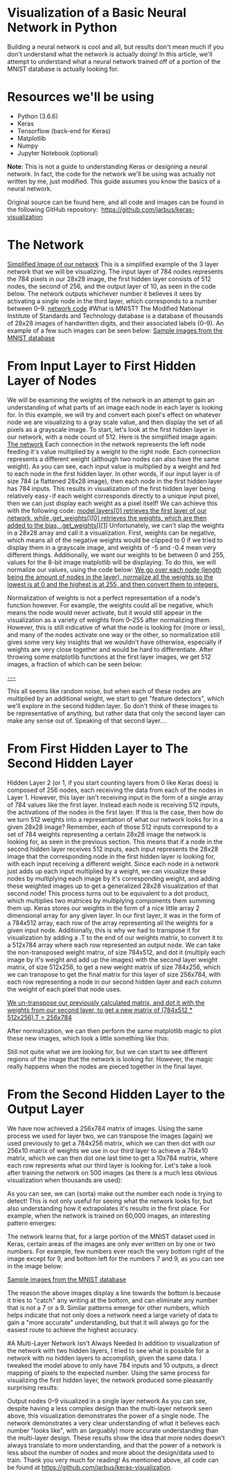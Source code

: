 # Visualization of a Basic Neural Network in Python
Building a neural network is cool and all, but results don't mean much if you don't understand what the network is actually doing! In this article, we'll attempt to understand what a neural network trained off of a portion of the MNIST database is actually looking for.
# Resources we'll be using
- Python (3.6.6)
- Keras
- Tensorflow (back-end for Keras)
- Matplotlib
- Numpy
- Jupyter Notebook (optional)

**Note**: This is not a guide to understanding Keras or designing a neural network. In fact, the code for the network we'll be using was actually not written by me, just modified. This guide assumes you know the basics of a neural network.

Original source can be found here, and all code and images can be found in the following GitHub repository: 
https://github.com/jarbus/keras-visualization
# The Network
[Simplified Image of our network](.images/network.png)
This is a simplified example of the 3 layer network that we will be visualizing. The input layer of 784 nodes represents the 784 pixels in our 28x28 image, the first hidden layer consists of 512 nodes, the second of 256, and the output layer of 10, as seen in the code below. The network outputs whichever number it believes it sees by activating a single node in the third layer, which corresponds to a number between 0–9.
[network code](.images/network_code.png)
#What is MNIST?
The Modified National Institute of Standards and Technology database is a database of thousands of 28x28 images of handwritten digits, and their associated labels (0–9). An example of a few such images can be seen below:
[Sample images from the MNIST database](.images/mnist.png)

# From Input Layer to First Hidden Layer of Nodes
We will be examining the weights of the network in an attempt to gain an understanding of what parts of an image each node in each layer is looking for. In this example, we will try and convert each pixel's effect on whatever node we are visualizing to a gray scale value, and then display the set of all pixels as a grayscale image. To start, let's look at the first hidden layer in our network, with a node count of 512. Here is the simplified image again:
[The network](.images/network.png)
Each connection in the network represents the left node feeding it's value multiplied by a weight to the right node. Each connection represents a different weight (although two nodes can also have the same weight). As you can see, each input value is multiplied by a weight and fed to each node in the first hidden layer. In other words, if our input layer is of size 784 (a flattened 28x28 image), then each node in the first hidden layer has 784 inputs. This results in visualization of the first hidden layer being relatively easy - if each weight corresponds directly to a unique input pixel, then we can just display each weight as a pixel itself! We can achieve this with the following code:
[model.layers[0] retrieves the first layer of our network, while .get_weights()[0] retrieves the weights, which are then added to the bias, .get_weights()[1]](.images/layer_0_setup.png)
Unfortunately, we can't slap the weights in a 28x28 array and call it a visualization. First, weights can be negative, which means all of the negative weights would be clipped to 0 if we tried to display them in a grayscale image, and weights of -5 and -0.4 mean very different things. Additionally, we want our weights to be between 0 and 255, values for the 8-bit image matplotlib will be displaying. To do this, we will normalize our values, using the code below:
[We go over each node (length being the amount of nodes in the layer), normalize all the weights so the lowest is at 0 and the highest is at 255, and then convert them to integers.](.images/layer_0_math.png)

Normalization of weights is not a perfect representation of a node's function however. For example, the weights could all be negative, which means the node would never activate, but it would still appear in the visualization as a variety of weights from 0–255 after normalizing them. However, this is still indicative of what the node is looking for (more or less), and many of the nodes activate one way or the other, so normalization still gives some very key insights that we wouldn't have otherwise, especially if weights are very close together and would be hard to differentiate.
After throwing some matplotlib functions at the first layer images, we get 512 images, a fraction of which can be seen below:


[---](.images/layer_0_samples.png)

This all seems like random noise, but when each of these nodes are multiplied by an additional weight, we start to get "feature detectors", which we'll explore in the second hidden layer. So don't think of these images to be representative of anything, but rather data that only the second layer can make any sense out of. Speaking of that second layer….

# From First Hidden Layer to The Second Hidden Layer
Hidden Layer 2 (or 1, if you start counting layers from 0 like Keras does) is composed of 256 nodes, each receiving the data from each of the nodes in Layer 1. However, this layer isn't receiving input in the form of a single array of 784 values like the first layer. Instead each node is receiving 512 inputs, the activations of the nodes in the first layer. If this is the case, then how do we turn 512 weights into a representation of what our network looks for in a given 28x28 image?
Remember, each of those 512 inputs correspond to a set of 784 weights representing a certain 28x28 image the network is looking for, as seen in the previous section. This means that if a node in the second hidden layer receives 512 inputs, each input represents the 28x28 image that the corresponding node in the first hidden layer is looking for, with each input receiving a different weight. Since each node in a network just adds up each input multiplied by a weight, we can visualize these nodes by multiplying each image by it's corresponding weight, and adding these weighted images up to get a generalized 28x28 visualization of that second node!
This process turns out to be equivalent to a dot product, which multiplies two matrices by multiplying components them summing them up. Keras stores our weights in the form of a nice little array 2 dimensional array for any given layer. In our first layer, it was in the form of a 784x512 array, each row of the array representing all the weights for a given input node. Additionally, this is why we had to transpose it for visualization by adding a .T to the end of our weights matrix, to convert it to a 512x784 array where each row represented an output node. We can take the non-transposed weight matrix, of size 784x512, and dot it (multiply each image by it's weight and add up the images) with the second layer weight matrix, of size 512x256, to get a new weight matrix of size 784x256, which we can transpose to get the final matrix for this layer of size 256x784, with each row representing a node in our second hidden layer and each column the weight of each pixel that node uses.

[We un-transpose our previously calculated matrix, and dot it with the weights from our second layer, to get a new matrix of (784x512 * 512x256).T = 256x784](.images/layer_1_math.png)

After normalization, we can then perform the same matplotlib magic to plot these new images, which look a little something like this:

[](.images/layer_1_samples.png)


Still not quite what we are looking for, but we can start to see different regions of the image that the network is looking for. However, the magic really happens when the nodes are pieced together in the final layer.

# From the Second Hidden Layer to the Output Layer
We have now achieved a 256x784 matrix of images. Using the same process we used for layer two, we can transpose the images (again) we used previously to get a 784x256 matrix, which we can then dot with our 256x10 matrix of weights we use in our third layer to achieve a 784x10 matrix, which we can then dot one last time to get a 10x784 matrix, where each row represents what our third layer is looking for. Let's take a look after training the network on 500 images (as there is a much less obvious visualization when thousands are used):

[](.images/layer_2_samples_1.png)

As you can see, we can (sorta) make out the number each node is trying to detect! This is not only useful for seeing what the network looks for, but also understanding how it extrapolates it's results in the first place. For example, when the network is trained on 60,000 images, an interesting pattern emerges:

[](.images/layer_2_samples_2.png)

The network learns that, for a large portion of the MNIST dataset used in Keras, certain areas of the images are only ever written on by one or two numbers. For example, few numbers ever reach the very bottom right of the image except for 9, and bottom left for the numbers 7 and 9, as you can see in the image below:


[Sample images from the MNIST database](.images/mnist.png)

The reason the above images display a line towards the bottom is because it tries to "catch" any writing at the bottom, and can eliminate any number that is not a 7 or a 9. Similar patterns emerge for other numbers, which helps indicate that not only does a network need a large variety of data to gain a "more accurate" understanding, but that it will always go for the easiest route to achieve the highest accuracy.

#A Multi-Layer Network Isn't Always Needed
In addition to visualization of the network with two hidden layers, I tried to see what is possible for a network with no hidden layers to accomplish, given the same data. I tweaked the model above to only have 784 inputs and 10 outputs, a direct mapping of pixels to the expected number. Using the same process for visualizing the first hidden layer, the network produced some pleasantly surprising results:

[](.images\1_layer_samples.png)

Output nodes 0–9 visualized in a single layer network As you can see, despite having a less complex design than the multi-layer network seen above, this visualization demonstrates the power of a single node. The network demonstrates a very clear understanding of what it believes each number "looks like", with an (arguably) more accurate understanding than the multi-layer design. These results show the idea that more nodes doesn't always translate to more understanding, and that the power of a network is less about the number of nodes and more about the design/data used to train.
Thank you very much for reading! As mentioned above, all code can be found at https://github.com/jarbus/keras-visualization.